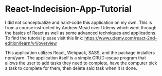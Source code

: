 # React-Indecision-App-Tutorial

I did not conceptualize and hard-code this application on my own. This is from a course instructed by Andrew Mead over Udemy which went through the basics of React as well as some advanced techniques and applications. To find the tutorial please visit this link: https://www.udemy.com/react-2nd-edition/learn/v4/overview

This application utilizes React, Webpack, SASS, and the package installers npm/yarn. The application itself is a simple CRUD-esque program that allows the user to add tasks they need to complete, have the computer pick a task to complete for them, then delete said task when it is done. 
